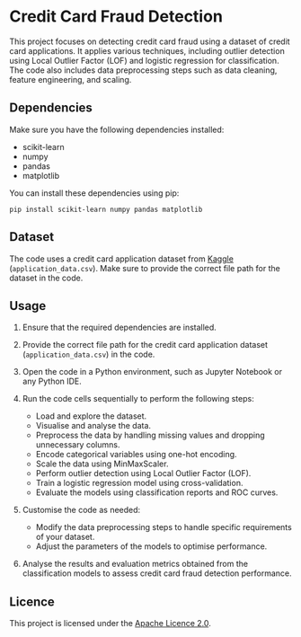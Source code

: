 # Credit Card Fraud Detection

This project focuses on detecting credit card fraud using a dataset of credit card applications. It applies various techniques, including outlier detection using Local Outlier Factor (LOF) and logistic regression for classification. The code also includes data preprocessing steps such as data cleaning, feature engineering, and scaling.

## Dependencies

Make sure you have the following dependencies installed:

- scikit-learn
- numpy
- pandas
- matplotlib

You can install these dependencies using pip:

```
pip install scikit-learn numpy pandas matplotlib
```

## Dataset

The code uses a credit card application dataset from <a href="https://www.kaggle.com/datasets/mishra5001/credit-card/versions/1">Kaggle</a> (`application_data.csv`). Make sure to provide the correct file path for the dataset in the code.

## Usage

1. Ensure that the required dependencies are installed.

2. Provide the correct file path for the credit card application dataset (`application_data.csv`) in the code.

3. Open the code in a Python environment, such as Jupyter Notebook or any Python IDE.

4. Run the code cells sequentially to perform the following steps:
   - Load and explore the dataset.
   - Visualise and analyse the data.
   - Preprocess the data by handling missing values and dropping unnecessary columns.
   - Encode categorical variables using one-hot encoding.
   - Scale the data using MinMaxScaler.
   - Perform outlier detection using Local Outlier Factor (LOF).
   - Train a logistic regression model using cross-validation.
   - Evaluate the models using classification reports and ROC curves.

5. Customise the code as needed:
   - Modify the data preprocessing steps to handle specific requirements of your dataset.
   - Adjust the parameters of the models to optimise performance.

6. Analyse the results and evaluation metrics obtained from the classification models to assess credit card fraud detection performance.

## Licence

This project is licensed under the [Apache Licence 2.0](http://www.apache.org/licenses/).
